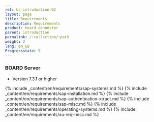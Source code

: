```yaml
---
ref: bc-introduction-02
layout: page
title: Requirements
description: Requirements
product: board-connector
parent: introduction
permalink: /:collection/:path
weight: 2
lang: en_GB
Progressstate: 5
---
```

### BOARD Server

- Version 7.3.1 or higher

{% include _content/en/requirements/sap-systems.md %}
{% include _content/en/requirements/sap-installation.md %}
{% include _content/en/requirements/sap-authentication-xtract.md %}
{% include _content/en/requirements/sap-misc.md %}
{% include _content/en/requirements/operating-systems.md %}
{% include _content/en/requirements/xu-req-misc.md %}
